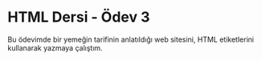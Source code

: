 # HTML Dersi - Ödev 3

Bu ödevimde bir yemeğin tarifinin anlatıldığı web sitesini, HTML etiketlerini kullanarak yazmaya çalıştım.
